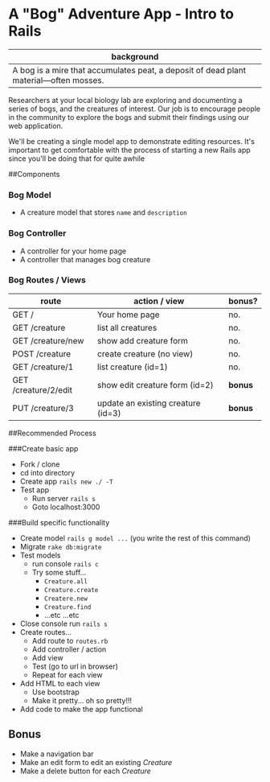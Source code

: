 # A "Bog" Adventure App - Intro to Rails 

| background |
|---|
|A bog is a mire that accumulates peat, a deposit of dead plant material—often mosses. |

Researchers at your local biology lab are exploring and documenting a series of bogs, and the creatures of interest. Our job is to encourage people in the community to explore the bogs and submit their findings using our web application.

We'll be creating a single model app to demonstrate editing resources.
It's important to get comfortable with the process of starting a new Rails app since you'll be doing that for quite awhile

##Components

### Bog Model

* A creature model that stores `name` and `description`

### Bog Controller

* A controller for your home page
* A controller that manages bog creature


### Bog Routes / Views

| route | action / view | bonus? |
|-------|--------|------|
| GET /  | Your home page | no. |
| GET /creature | list all creatures | no. |
| GET /creature/new | show add creature form | no. |
| POST /creature | create creature (no view) | no. |
| GET /creature/1 | list creature (id=1) | no. |
| GET /creature/2/edit | show edit creature form (id=2) | **bonus** |
| PUT /creature/3 | update an existing creature (id=3) | **bonus** |

##Recommended Process

###Create basic app

* Fork / clone
* cd into directory
* Create app `rails new ./ -T`
* Test app
    * Run server `rails s`
    * Goto localhost:3000


###Build specific functionality

* Create model `rails g model ...` (you write the rest of this command)
* Migrate `rake db:migrate`
* Test models
    * run console `rails c`
    * Try some stuff...
        * `Creature.all`
        * `Creature.create`
        * `Createre.new`
        * `Creature.find`
        * ...etc ...etc
* Close console run `rails s`
* Create routes...
    * Add route to `routes.rb`
    * Add controller / action
    * Add view
    * Test (go to url in browser)
    * Repeat for each view
* Add HTML to each view
    * Use bootstrap
    * Make it pretty... oh so pretty!!!
* Add code to make the app functional

## Bonus

* Make a navigation bar
* Make an edit form to edit an existing *Creature*
* Make a delete button for each *Creature*
 



